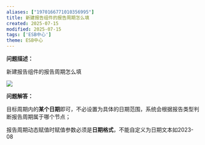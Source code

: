 ```yaml
---
aliases: ["1970166771010356995"]
title: 新建报告组件的报告周期怎么填
created: 2025-07-15
modified: 2025-07-15
tags: ['ESB中心']
theme: ESB中心
---
```


**问题描述：**

新建报告组件的报告周期怎么填

![](9d161faee221ef92bd339979a6246c73.jpg)

**问题解答：**

目标周期内的**某个日期**即可，不必设置为具体的日期范围，系统会根据报告类型判断报告周期属于哪个节点；

报告周期动态赋值时赋值参数必须是**日期格式**，不能自定义为日期文本如2023-08